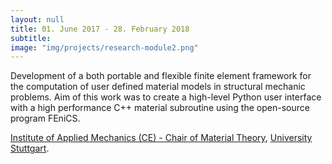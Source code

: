 ```yaml
---
layout: null
title: 01. June 2017 - 28. February 2018
subtitle:
image: "img/projects/research-module2.png"
---
```

Development of a both portable and flexible finite element framework for the computation of user defined material models in structural mechanic problems. Aim of this work was to create a high-level Python user interface with a high performance C++ material subroutine using the open-source program FEniCS.

[Institute of Applied Mechanics (CE) - Chair of Material Theory](http://www.mechbau.uni-stuttgart.de/ls1/index.html), [University Stuttgart](https://www.uni-stuttgart.de/).